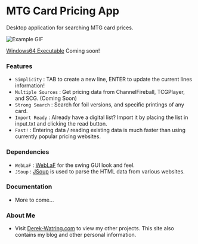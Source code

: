 # MTG Card Pricing App
Desktop application for searching MTG card prices.

![Example GIF](https://i.gyazo.com/7b0a3be55b6715904303914b4dd6431f.gif)

[Windows64 Executable]()
Coming soon!
### Features
* `Simplicity` : TAB to create a new line, ENTER to update the current lines information!
* `Multiple Sources` : Get pricing data from ChannelFireball, TCGPlayer, and SCG. (Coming Soon)
* `Strong Search` : Search for foil versions, and specific printings of any card.
* `Import Ready` : Already have a digital list? Import it by placing the list in input.txt and clicking the read button.
* `Fast!` : Entering data / reading existing data is much faster than using currently popular pricing websites.

### Dependencies
* `WebLaF` : [WebLaF](http://weblookandfeel.com/) for the swing GUI look and feel.
* `JSoup` : [JSoup](http://jsoup.org/) is used to parse the HTML data from various websites.

### Documentation
* More to come...

### About Me
* Visit [Derek-Watring.com](http://Derek-Watring.com/) to view my other projects. This site also contains my blog and other personal information. 
